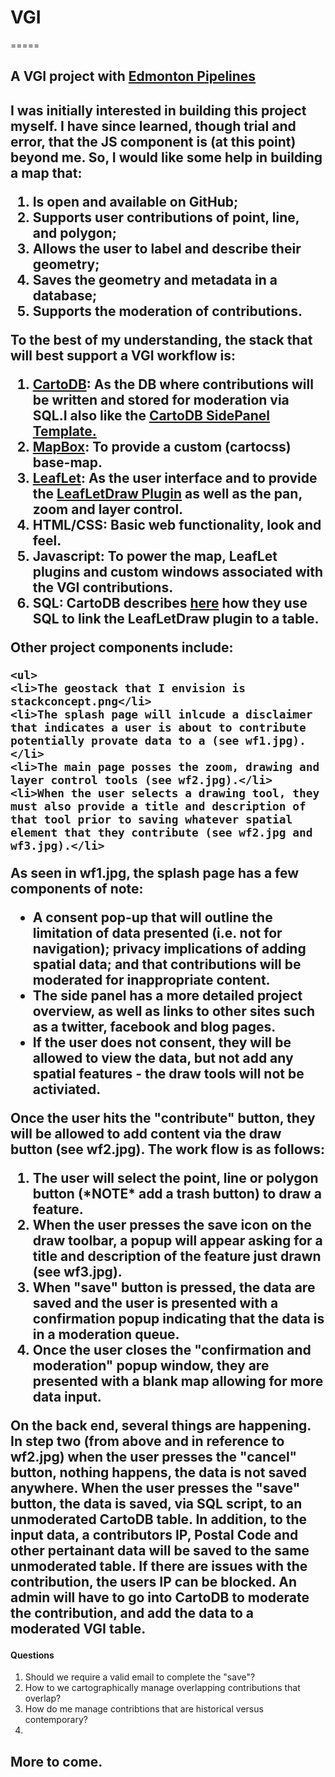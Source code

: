 <h1>VGI</h1>
=====

<h2>A VGI project with <a href="http://edmontonpipelines.org/">Edmonton Pipelines</a><h2>

<p>I was initially interested in building this project myself.  I have since learned, though trial and error, that the JS component is (at this point) beyond me.  So, I would like some help in building a map that:
<ol>
<li>Is open and available on GitHub;</li>
<li>Supports user contributions of point, line, and polygon;</li>
<li>Allows the user to label and describe their geometry;</li>
<li>Saves the geometry and metadata in a database;</li>
<li>Supports the moderation of contributions.</li>
</ol></p>

<p>To the best of my understanding, the stack that will best support a VGI workflow is:
<ol>
<li><a href="http://cartodb.com/">CartoDB</a>: As the DB where contributions will be written and stored for moderation via SQL.I also like the <a href="https://github.com/CartoDB/cartodb-publishing-templates">CartoDB SidePanel Template.</a></li>
<li><a href="https://www.mapbox.com/"> MapBox</a>: To provide a custom (cartocss) base-map.</li>
<li><a href="http://leafletjs.com/">LeafLet</a>: As the user interface and to provide the <a href="https://github.com/Leaflet/Leaflet.draw">LeafLetDraw Plugin</a> as well as the pan, zoom and layer control.</li>
<li>HTML/CSS: Basic web functionality, look and feel.</li>
<li>Javascript: To power the map, LeafLet plugins and custom windows associated with the VGI contributions.</li>
<li>SQL: CartoDB describes <a href="http://blog.cartodb.com/post/53510434258/read-and-write-to-cartodb-with-the-leaflet-draw-plugin"> here</a> how they use SQL to link the LeafLetDraw plugin to a table.
</ol>
</p>

<p>
	Other project components include:

	
	<ul>
	<li>The geostack that I envision is stackconcept.png</li>
	<li>The splash page will inlcude a disclaimer that indicates a user is about to contribute potentially provate data to a (see wf1.jpg).</li>
	<li>The main page posses the zoom, drawing and layer control tools (see wf2.jpg).</li>
	<li>When the user selects a drawing tool, they must also provide a title and description of that tool prior to saving whatever spatial element that they contribute (see wf2.jpg and wf3.jpg).</li>

</p>

<p>
As seen in wf1.jpg, the splash page has a few components of note:
	<ul>
		<li>A consent pop-up that will outline the limitation of data presented (i.e. not for navigation); privacy implications of adding spatial data; and that contributions will be moderated for inappropriate content.</li>
		<li>The side panel has a more detailed project overview, as well as links to other sites such as a twitter, facebook and blog pages.</li>
		<li>If the user does not consent, they will be allowed to view the data, but not add any spatial features - the draw tools will not be activiated.</li>
	</ul>
</p>

<p>
Once the user hits the "contribute" button, they will be allowed to add content via the draw button (see wf2.jpg). The work flow is as follows:
	<ol>	
		<li>The user will select the point, line or polygon button (*NOTE* add a trash button) to draw a feature. </li>
		<li>When the user presses the save icon on the draw toolbar, a popup will appear asking for a title and description of the feature just drawn (see wf3.jpg).</li> 
		<li>When "save" button is pressed, the data are saved and the user is presented with a confirmation popup indicating that the data is in a moderation queue.</li>
		<li>Once the user closes the "confirmation and moderation" popup window, they are presented with a blank map allowing for more data input.</li>
	</ol>
</p>

<p>
On the back end, several things are happening.  In step two (from above and in reference to wf2.jpg) when the user presses the "cancel" button, nothing happens, the data is not saved anywhere. When the user presses the "save" button, the data is saved, via SQL script, to an unmoderated CartoDB table.  In addition, to the input data, a contributors IP, Postal Code and other pertainant data will be saved to the same unmoderated table.  If there are issues with the contribution, the users IP can be blocked. An admin will have to go into CartoDB to moderate the contribution, and add the data to a moderated VGI table.
</p>

<h4>Questions</h4>
<p>
<ol>
<li>Should we require a valid email to complete the "save"? </li>
<li>How to we cartographically manage overlapping contributions that overlap?</li>
<li>How do me manage contribtions that are historical versus contemporary?<li>
</ol>
</p>

<h2>More to come.</h2>
